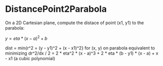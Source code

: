 # DistancePoint2Parabola
On a 2D Cartesian plane, compute the distace of point (x1, y1) to the parabola: 

$y = eta * (x - a)^2 + b$

dist = min{r^2 = (y - y1)^2 + (x - x1)^2} for (x, y) on parabola 
equivalent to minimizing dr^2/dx / 2 = 2 * eta^2 * (x - a)^3 + 2 * eta * (b - y1) * (x - a) + x - x1 (a cubic polynomial)
